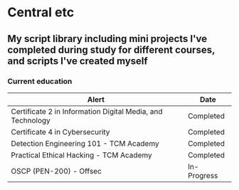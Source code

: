 # Central etc
## My script library including mini projects I've completed during study for different courses, and scripts I've created myself
### Current education
| Alert | Date |
| --- | --- |
|Certificate 2 in Information Digital Media, and Technology | Completed|
|Certificate 4 in Cybersecurity | Completed|
|Detection Engineering 101 - TCM Academy | Completed|
|Practical Ethical Hacking - TCM Academy | Completed|
|OSCP (PEN-200) - Offsec | In-Progress|
